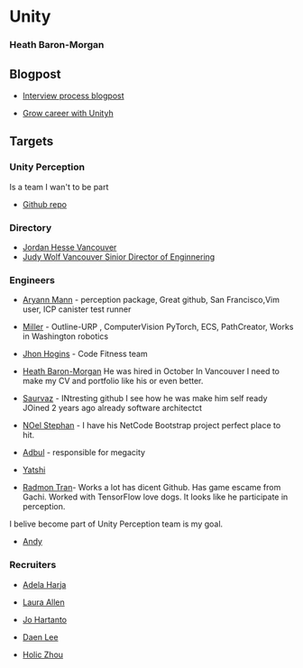 # Unity

### Heath Baron-Morgan

## Blogpost

- [Interview process blogpost](https://blog.unity.com/community/want-to-work-at-unity-heres-how-our-hiring-process-works)

- [ Grow career with Unityh](https://blog.unity.com/community/grow-your-career-at-unity)


## Targets

### Unity Perception

Is a team I wan't to be part 

- [Github repo](https://github.com/Unity-Technologies/com.unity.perception)

### Directory

 - [Jordan Hesse Vancouver](https://www.linkedin.com/in/jordanhesse/)
 - [Judy Wolf Vancouver Sinior Director of Enginnering](https://www.linkedin.com/in/judywolfresume/)

### Engineers

- [Aryann Mann](https://github.com/aryan-mann) - perception package, Great github, San Francisco,Vim user, ICP canister test runner

- [Miller](https://github.com/mrpropellers) - Outline-URP , ComputerVision PyTorch, ECS, PathCreator, Works in Washington robotics

- [Jhon Hogins](https://github.com/JonathanHUnity?tab=repositories) - Code Fitness team

- [Heath Baron-Morgan](https://github.com/heathbm)
He was hired in October In Vancouver I need to make my CV and portfolio like his or even better.
- [Saurvaz](https://github.com/viczsaurav) - INtresting github I see how he was make him self ready JOined 2 years ago already software architectct
- [ NOel Stephan](https://github.com/NoelStephensUnity) - I have his NetCode Bootstrap project perfect place to hit.
- [Adbul](https://github.com/abdul-unity) - responsible for megacity
- [Yatshi](https://www.linkedin.com/in/yasthil-bhagwandeen-a9ab74a7/)
- [Radmon Tran](https://github.com/RedTn)- Works a lot has dicent Github.
Has game escame from Gachi. Worked with TensorFlow love dogs. It looks like he participate in perception. 

I belive become part of Unity Perception team is my goal.


- [Andy](https://github.com/Lanowen)



### Recruiters

- [Adela Harja](https://www.linkedin.com/in/adela-harja-a66456102/)

- [Laura Allen](https://www.linkedin.com/in/lauren-allen-51998419/)

- [Jo Hartanto](https://www.linkedin.com/in/wiharjohartanto/)

- [Daen Lee](https://www.linkedin.com/in/daeunlee-dana/)

- [Holic Zhou](https://www.linkedin.com/in/holic-zhou/)
